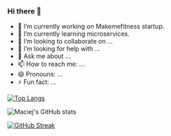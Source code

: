 <!-- [![MasterHead](https://images.unsplash.com/photo-1565106430482-8f6e74349ca1?ixid=MnwxMjA3fDB8MHxwaG90by1wYWdlfHx8fGVufDB8fHx8&ixlib=rb-1.2.1&auto=format&fit=crop&w=1050&q=80)](https://github.com/msypniewski511) -->
### Hi there 👋
<!-- <h3 align="left">Languages and Tools:</h3>
<p align="left"> <a href="https://www.cprogramming.com/" target="_blank"> <img src="https://devicons.github.io/devicon/devicon.git/icons/c/c-original.svg" alt="c" width="40" height="40"/> </a> <a href="https://www.w3schools.com/cpp/" target="_blank"> <img src="https://devicons.github.io/devicon/devicon.git/icons/cplusplus/cplusplus-original.svg" alt="cplusplus" width="40" height="40"/> </a> <a href="https://www.w3schools.com/css/" target="_blank"> <img src="https://devicons.github.io/devicon/devicon.git/icons/css3/css3-original-wordmark.svg" alt="css3" width="40" height="40"/> </a> <a href="https://www.figma.com/" target="_blank"> <img src="https://www.vectorlogo.zone/logos/figma/figma-icon.svg" alt="figma" width="40" height="40"/> </a> <a href="https://flutter.dev" target="_blank"> <img src="https://www.vectorlogo.zone/logos/flutterio/flutterio-icon.svg" alt="flutter" width="40" height="40"/> </a> <a href="https://git-scm.com/" target="_blank"> <img src="https://www.vectorlogo.zone/logos/git-scm/git-scm-icon.svg" alt="git" width="40" height="40"/> </a> <a href="https://www.w3.org/html/" target="_blank"> <img src="https://devicons.github.io/devicon/devicon.git/icons/html5/html5-original-wordmark.svg" alt="html5" width="40" height="40"/> </a> <a href="https://www.linux.org/" target="_blank"> <img src="https://devicons.github.io/devicon/devicon.git/icons/linux/linux-original.svg" alt="linux" width="40" height="40"/> </a> <a href="https://www.photoshop.com/en" target="_blank"> <img src="https://devicons.github.io/devicon/devicon.git/icons/photoshop/photoshop-plain.svg" alt="photoshop" width="40" height="40"/> </a> <a href="https://www.python.org" target="_blank"> <img src="https://devicons.github.io/devicon/devicon.git/icons/python/python-original.svg" alt="python" width="40" height="40"/> </a> </p> -->
- 🔭 I’m currently working on Makemefitness startup.
- 🌱 I’m currently learning microservices.
- 👯 I’m looking to collaborate on ...
- 🤔 I’m looking for help with ...
- 💬 Ask me about ...
- 📫 How to reach me: ...
- 😄 Pronouns: ...
- ⚡ Fun fact: ...

[![Top Langs](https://github-readme-stats.vercel.app/api/top-langs/?username=msypniewski511&theme=buefy&layout=compact)](https://github.com/msypniewski511/github-readme-stats)

![Maciej's GitHub stats](https://github-readme-stats.vercel.app/api?username=msypniewski511&show_icons=true&count_private=true&theme=buefy)

[![GitHub Streak](https://github-readme-streak-stats.herokuapp.com/?user=msypniewski511)](https://git.io/streak-stats)

<!-- [![Maciej's wakatime stats](https://github-readme-stats.vercel.app/api/wakatime?username=msypniewski511)](https://github.com/anuraghazra/github-readme-stats) -->

<!-- <a href="https://github.com/msypniewski511/github-readme-stats">
  <img align="center" src="https://github-readme-stats.vercel.app/api/pin/?username=msypniewski511&repo=github-readme-stats" />
</a>
<a href="https://github.com/msypniewski511/convoychat">
  <img align="center" src="https://github-readme-stats.vercel.app/api/pin/?username=msypniewski511&repo=convoychat" />
</a>
 -->
